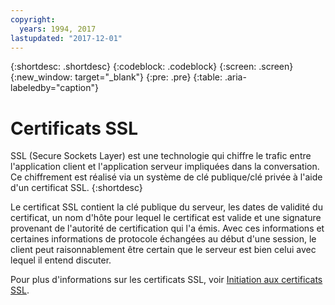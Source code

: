```yaml
---
copyright:
  years: 1994, 2017
lastupdated: "2017-12-01"
---
```


{:shortdesc: .shortdesc}
{:codeblock: .codeblock}
{:screen: .screen}
{:new_window: target="_blank"}
{:pre: .pre}
{:table: .aria-labeledby="caption"}

# Certificats SSL
SSL (Secure Sockets Layer) est une technologie qui chiffre le trafic entre l'application client et l'application serveur impliquées dans la conversation. Ce chiffrement est réalisé via un système de clé publique/clé privée à l'aide d'un certificat SSL.
{:shortdesc}

Le certificat SSL contient la clé publique du serveur, les dates de validité du certificat, un nom d'hôte pour lequel le certificat est valide et une signature provenant de l'autorité de certification qui l'a émis. Avec ces informations et certaines informations de protocole échangées au début d'une session, le client peut raisonnablement être certain que le serveur est bien celui avec lequel il entend discuter. 

Pour plus d'informations sur les certificats SSL, voir [Initiation aux certificats SSL](/docs/infrastructure/ssl-certificates/index.html).
